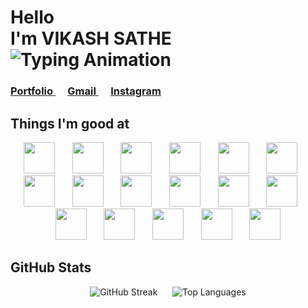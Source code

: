 <!-- Profile Header -->
<h1>
  Hello<br>
  I'm VIKASH SATHE <br>
  <img src="https://readme-typing-svg.demolab.com?font=Roboto&size=35&weight=700&color=FFE066&vCenter=true&width=450&lines=Full+Stack+Developer;MERN+Stack+Developer;Frontend+Developer;Backend+Developer" alt="Typing Animation" />

</h1>

<h3><a href="https://vikashsathe-portfolio.netlify.app" target="_blank">
<strong>Portfolio</strong>
  </a>
  &nbsp;&nbsp;&nbsp;&nbsp;
    <a href="mailto:vikashsathe83@gmail.com" target="_blank">
    <strong>Gmail</strong>
  </a>
  &nbsp;&nbsp;&nbsp;&nbsp;
    <a href="https://www.instagram.com/vikashsathe_" target="_blank">
   <strong>Instagram</strong>
  </a>
</h3>

<h2>Things I'm good at </h2>
<p align="center">
  <img src="https://skillicons.dev/icons?i=html" width="50" height="50" />&nbsp;&nbsp;&nbsp;&nbsp;&nbsp;&nbsp;
  <img src="https://skillicons.dev/icons?i=css" width="50" height="50" />&nbsp;&nbsp;&nbsp;&nbsp;&nbsp;&nbsp;
  <img src="https://skillicons.dev/icons?i=javascript" width="50" height="50" />&nbsp;&nbsp;&nbsp;&nbsp;&nbsp;&nbsp;
  <img src="https://skillicons.dev/icons?i=react" width="50" height="50" />&nbsp;&nbsp;&nbsp;&nbsp;&nbsp;&nbsp;
  <img src="https://skillicons.dev/icons?i=nodejs" width="50" height="50" />&nbsp;&nbsp;&nbsp;&nbsp;&nbsp;&nbsp;
  <img src="https://skillicons.dev/icons?i=express" width="50" height="50" />&nbsp;&nbsp;&nbsp;&nbsp;&nbsp;&nbsp;
  <img src="https://skillicons.dev/icons?i=mongodb" width="50" height="50" />&nbsp;&nbsp;&nbsp;&nbsp;&nbsp;&nbsp;
  <img src="https://skillicons.dev/icons?i=tailwind" width="50" height="50" />&nbsp;&nbsp;&nbsp;&nbsp;&nbsp;&nbsp;
  <img src="https://skillicons.dev/icons?i=bootstrap" width="50" height="50" />&nbsp;&nbsp;&nbsp;&nbsp;&nbsp;&nbsp;
   <img src="https://skillicons.dev/icons?i=php" width="50" height="50" />&nbsp;&nbsp;&nbsp;&nbsp;&nbsp;&nbsp;
  <img src="https://skillicons.dev/icons?i=java" width="50" height="50" />&nbsp;&nbsp;&nbsp;&nbsp;&nbsp;&nbsp;
  <img src="https://skillicons.dev/icons?i=git" width="50" height="50" />&nbsp;&nbsp;&nbsp;&nbsp;&nbsp;&nbsp;
  <img src="https://skillicons.dev/icons?i=github" width="50" height="50" />&nbsp;&nbsp;&nbsp;&nbsp;&nbsp;&nbsp;
  <img src="https://skillicons.dev/icons?i=materialui" width="50" height="50" />&nbsp;&nbsp;&nbsp;&nbsp;&nbsp;&nbsp;
  <img src="https://skillicons.dev/icons?i=nextjs" width="50" height="50" />&nbsp;&nbsp;&nbsp;&nbsp;&nbsp;&nbsp;
  <img src="https://skillicons.dev/icons?i=vite" width="50" height="50" />&nbsp;&nbsp;&nbsp;&nbsp;&nbsp;&nbsp;
  <img src="https://skillicons.dev/icons?i=redux" width="50" height="50" />
</p>


<h2>GitHub Stats</h2> 
<p align="center">
  <img src="https://github-readme-streak-stats.herokuapp.com?user=vikashsathe&theme=tokyonight" alt="GitHub Streak" />
  &nbsp;&nbsp;&nbsp;&nbsp;
  <img src="https://github-readme-stats.vercel.app/api/top-langs/?username=vikashsathe&layout=compact&theme=tokyonight" alt="Top Languages" />
</p>
